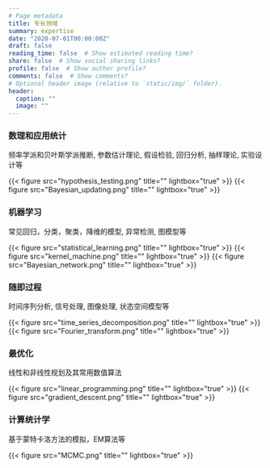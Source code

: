 ```yaml
---
# Page metadata
title: 专长领域
summary: expertise
date: "2020-07-01T00:00:00Z"
draft: false  
reading_time: false  # Show estimated reading time?
share: false  # Show social sharing links?
profile: false  # Show author profile?
comments: false  # Show comments?
# Optional header image (relative to `static/img/` folder).
header:
  caption: ""
  image: ""
---
```


### 数理和应用统计

频率学派和贝叶斯学派推断, 参数估计理论, 假设检验, 回归分析, 抽样理论, 实验设计等

{{< figure src="hypothesis_testing.png" title="" lightbox="true" >}}
{{< figure src="Bayesian_updating.png" title="" lightbox="true" >}}

### 机器学习
常见回归，分类，聚类，降维的模型, 异常检测, 图模型等

{{< figure src="statistical_learning.png" title="" lightbox="true" >}}
{{< figure src="kernel_machine.png" title="" lightbox="true" >}}
{{< figure src="Bayesian_network.png" title="" lightbox="true" >}}

### 随即过程
时间序列分析, 信号处理, 图像处理, 状态空间模型等

{{< figure src="time_series_decomposition.png" title="" lightbox="true" >}}
{{< figure src="Fourier_transform.png" title="" lightbox="true" >}}

### 最优化
线性和非线性规划及其常用数值算法

{{< figure src="linear_programming.png" title="" lightbox="true" >}}
{{< figure src="gradient_descent.png" title="" lightbox="true" >}}

### 计算统计学
基于蒙特卡洛方法的模拟，EM算法等

{{< figure src="MCMC.png" title="" lightbox="true" >}}